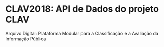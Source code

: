 ﻿# CLAV2018: API de Dados do projeto CLAV
Arquivo Digital: Plataforma Modular para a Classificação e a Avaliação da Informação Pública
